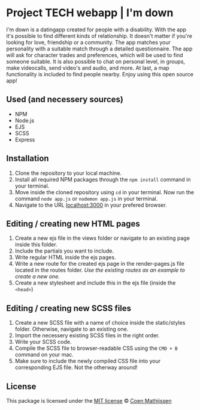 # Project TECH webapp | I'm down
I'm down is a datingapp created for people with a disability. With the app it's possible to find different kinds of relationship. It doesn't matter if you're looking for love, friendship or a community. The app matches your personality with a suitable match through a detailed questionnaire. The app will ask for character trades and preferences, which will be used to find someone suitable. It is also possible to chat on personal level, in groups, make videocalls, send video's and audio, and more. At last, a map functionality is included to find people nearby. Enjoy using this open source app!

## Used (and necessery sources)
- NPM
- Node.js
- EJS
- SCSS
- Express

## Installation
1. Clone the repository to your local machine.
2. Install all required NPM packages through the `npm install` command in your terminal.
3. Move inside the cloned repository using `cd` in your terminal. Now run the command `node app.js` or `nodemon app.js` in your terminal.
4. Navigate to the URL [localhost:3000](localhost:3000) in your prefered browser.

## Editing / creating new HTML pages
1. Create a new ejs file in the views folder or navigate to an existing page inside this folder.
2. Include the partials you want to include.
3. Write regular HTML inside the ejs pages.
4. Write a new route for the created ejs page in the render-pages.js file located in the routes folder. _Use the existing routes as an example to create a new one._
5. Create a new stylesheet and include this in the ejs file (inside the `<head>`)

## Editing / creating new SCSS files
1. Create a new SCSS file with a name of choice inside the static/styles folder. Otherwise, navigate to an existing one.
2. Import the necessery existing SCSS files in the right order.
3. Write your SCSS code.
4. Compile the SCSS file to browser-readable CSS using the `CMD + B` command on your mac.
5. Make sure to include the newly compiled CSS file into your corresponding EJS file. Not the otherway around!

## License
This package is licensed under the [MIT license](https://github.com/Coenmathijssen/NPM-boilerplate/blob/master/LICENSE) © [Coen Mathijssen](https://www.coenmathijssen.nl/)
